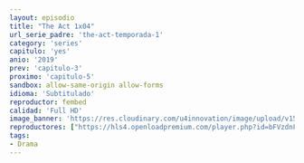 ```yaml
---
layout: episodio
title: "The Act 1x04"
url_serie_padre: 'the-act-temporada-1'
category: 'series'
capitulo: 'yes'
anio: '2019'
prev: 'capitulo-3'
proximo: 'capitulo-5'
sandbox: allow-same-origin allow-forms
idioma: 'Subtitulado'
reproductor: fembed
calidad: 'Full HD'
image_banner: 'https://res.cloudinary.com/u4innovation/image/upload/v1560310449/chernobyl-banner-min_fgx16v.jpg'
reproductores: ["https://hls4.openloadpremium.com/player.php?id=bFVzdnFtbTRVZFI2TjFYc0dKMkJ6bVg0NTB0UlF1Z0FlZzZzTWEwRXdhQmhURUNmZG9kalR5MXhiRXNvNm11TkZ0R0dOa1dVYWRialNySlFxd1FCdmc9PQ&sub=https://sub.cuevana2.io/vtt-sub/sub7/The.Act.S01E04.vtt","https://tutumeme.net/embed/player.php?u=bXQ3ajJOaW1wcFRGcEs2VW5XRGExTlRPMytmUnc3bHVwcWhoenVIUjI5SHF5TlNwc0taaG1jN2gwZHZSNTlIRHVhV2tZWitkNUtDVDNOL1ZvYW1rYjJWa25xVT0","https://tutumeme.net/embed/player.php?u=bXQ3ajJOaW1wcFRGcEs2VW5XRGExTlRPMytmUnc3bHVwcWhoenVIUjI5SHF5TlNwc0taaG1jN2gwZHZSNTlIRHVhV2tZWitkNUtDVDNOL1ZvYW1rYjJWa25xZz0","https://api.cuevana3.io/olpremium/gd.php?file=ek5lbm9xYWNrS0xNejZabVlkSFIyTkxQb3BPWDB0UFkwY3lvbjJIRjBPQ1QwNStUck1mVG9kVExvM0djeHA3VnFybXRscUdvMWRXNHRZbU1lYXVUeDg2cGpKVmp4cXpBejYxcGxKM0ZsY21YdWFxQWU3UzJ4Nm00cklPZ2s5SFZ6WnVwaUorajE5YlJ6NkY5WTdmVHpOQzFpSUY2eHFqTXVLaWxoV1dUc2Nhc3BhcCtaZHJZeXRHWXJaZUlwNUxIcTdXamYyUFMxc2lxcEdpWG44WFR4NWZHYklLRWlNbmYxOG1ZYjZ6SDFBPT0","https://player.cuevana2.io/index.php?file=eTllbW9hZHpYNURaMnRwZ2txR2FxdERRa2NhaG5tT2NuTkRYeDhla21xcWVYOVRLeE5XWFlKbHhuNVhYMkxxcWVKeVBnc3kybDZlSXBaZHJwcTNVemQyTFoyeUtrWmZhMWN5cmlaVnZlTGZQMVpVPQ&sub=https://sub.cuevana2.io/vtt-sub/sub7/The.Act.S01E04.vtt","https://api.cuevana3.io/stream/index.php?file=ek5lbm9xYWNrS0xYMTZLa2xNbkdvY3ZTb3BtZng4TGp6ZFpobGFMUGtOYk4yWnllWU5iVDJNWFhZR1JtazVxa2xKR1VvcVBWMGVMWWtaYWhvSkhWNTV5WmEyUnNscG5TdDdoMWdwS3FwZEszazJTUmVKS1ZvZEhUWjNHajBkVG53OWVzb3BpZjFOald6Smc9","https://api.cuevana3.io/rr/gd.php?h=ek5lbm9xYWNrS0xJMVp5b21KREk0dFBLbjVkaHhkRGdrOG1jbnBpUnhhS1ZsSFZub2N1bjRwblFmV2loM0tYb3ZzMk5uYTNOMHQrWXhtdGZxNmU1d2RDU3FadVkyUT09"]
tags:
- Drama
---
```













